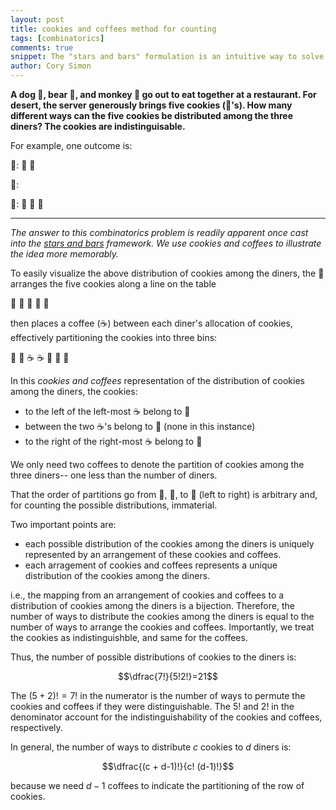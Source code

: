 ```yaml
---
layout: post
title: cookies and coffees method for counting
tags: [combinatorics]
comments: true
snippet: The "stars and bars" formulation is an intuitive way to solve a particular combinatorics problem. Here, for memorability, we formulate a combinatorics problem as cookies and coffees.
author: Cory Simon
--- 
```


**A dog :dog:, bear :bear:, and monkey :monkey: go out to eat together at a restaurant. For desert, the server generously brings five cookies (:cookie:'s). How many different ways can the five cookies be distributed among the three diners? The cookies are indistinguisable.**

For example, one outcome is:


:dog:: :cookie: :cookie:

:bear::

:monkey:: :cookie: :cookie: :cookie: 

***

*The answer to this combinatorics problem is readily apparent once cast into the [stars and bars](https://en.wikipedia.org/wiki/Stars_and_bars_(combinatorics)) framework. We use cookies and coffees to illustrate the idea more memorably.*

To easily visualize the above distribution of cookies among the diners, the :dog: arranges the five cookies along a line on the table

:cookie: :cookie: :cookie: :cookie: :cookie:

then places a coffee (:coffee:) between each diner's allocation of cookies, effectively partitioning the cookies into three bins:

:cookie: :cookie: :coffee: :coffee: :cookie: :cookie: :cookie:

In this *cookies and coffees* representation of the distribution of cookies among the diners, the cookies:
* to the left of the left-most :coffee: belong to :dog:
* between the two :coffee:'s belong to :bear: (none in this instance)
* to the right of the right-most :coffee: belong to :monkey:

We only need two coffees to denote the partition of cookies among the three diners-- one less than the number of diners. 

That the order of partitions go from :dog:, :bear:, to :monkey: (left to right) is arbitrary and, for counting the possible distributions, immaterial.

Two important points are:
* each possible distribution of the cookies among the diners is uniquely represented by an arrangement of these cookies and coffees.
* each arragement of cookies and coffees represents a unique distribution of the cookies among the diners. 

i.e., the mapping from an arrangement of cookies and coffees to a distribution of cookies among the diners is a bijection.
Therefore, the number of ways to distribute the cookies among the diners is equal to the number of ways to arrange the cookies and coffees. Importantly, we treat the cookies as indistinguishble, and same for the coffees.

Thus, the number of possible distributions of cookies to the diners is:

$$\dfrac{7!}{5!2!}=21$$

The $(5+2)!=7!$ in the numerator is the number of ways to permute the cookies and coffees if they were distinguishable. The $5!$ and $2!$ in the denominator account for the indistinguishability of the cookies and coffees, respectively.

In general, the number of ways to distribute $c$ cookies to $d$ diners is:

$$\dfrac{(c + d-1)!}{c! (d-1)!}$$

because we need $d-1$ coffees to indicate the partitioning of the row of cookies.
